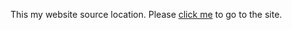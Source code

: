 This my website source location.  Please [click me](https://www.youtube.com/watch?v=dQw4w9WgXcQ) to go to the site.
